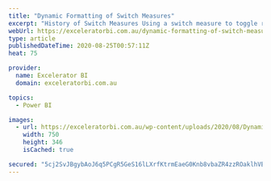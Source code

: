 ```yaml
---
title: "Dynamic Formatting of Switch Measures"
excerpt: "History of Switch Measures Using a switch measure to toggle results is a mature and common technique used in Power BI and Power Pivot for Excel. For example, a switch measure can be used to toggle what appears on a chart so that the end user can easily switch the [...]Read More »"
webUrl: https://exceleratorbi.com.au/dynamic-formatting-of-switch-measures/
type: article
publishedDateTime: 2020-08-25T00:57:11Z
heat: 75

provider:
  name: Excelerator BI
  domain: exceleratorbi.com.au

topics:
  - Power BI

images:
  - url: https://exceleratorbi.com.au/wp-content/uploads/2020/08/Dynamic-Formatting-of-Switch-Measures.gif
    width: 750
    height: 346
    isCached: true

secured: "5cj2SvJBgybAoJ6q5PCgR5GeS16lLXrfKtrmEaeG0Knb8vbaZR4zzROaklhVBT/U5OeXHt18aCYRXEAETbQYvjrFEb5hmRoUMJBulCF9j15J/QfoiMp6OrmrLKXP/EAtdUBXQyXosIfg+yt/Pqukt26teQrOqk+p8q85j1PcPq51wVNQBUx+X+NG5qySYyFo6Q+KZpywmSz6qfFQFE4TSy21sj7TahQIWIb81NxroYALVAQt9wzmhtGMgZ2BwqPLX8UAhxDi12H7wifQBCYoR8qB7r3dcnO4Z0pUVpZh4btHyNZDH+U84CO/SZdgvJ35P2yINbakoNROzoPmRlpsEQ==;ivNCfs58ulaVHMQNAnbSEg=="
---
```


